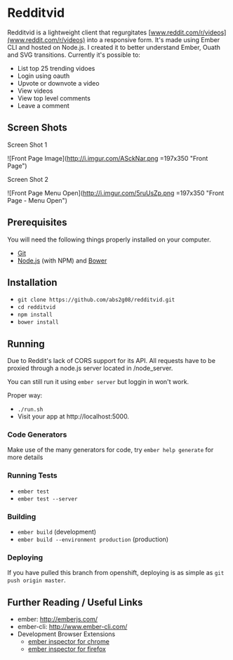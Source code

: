 # Redditvid

Redditvid is a lightweight client that regurgitates [www.reddit.com/r/videos](www.reddit.com/r/videos) into a responsive form. It's made using Ember CLI and hosted on Node.js. 
I created it to better understand Ember, Ouath and SVG transitions.
Currently it's possible to:			

* List top 25 trending vidoes
* Login using oauth
* Upvote or downvote a video
* View videos
* View top level comments
* Leave a comment

## Screen Shots

Screen Shot 1

![Front Page Image](http://i.imgur.com/ASckNar.png =197x350 "Front Page")

Screen Shot 2

![Front Page Menu Open](http://i.imgur.com/5ruUsZp.png =197x350 "Front Page - Menu Open")

## Prerequisites

You will need the following things properly installed on your computer.

* [Git](http://git-scm.com/)
* [Node.js](http://nodejs.org/) (with NPM) and [Bower](http://bower.io/)

## Installation

* `git clone https://github.com/abs2g08/redditvid.git`
* `cd redditvid`
* `npm install`
* `bower install`

## Running

Due to Reddit's lack of CORS support for its API. All requests have to be proxied through a node.js server located in /node_server.

You can still run it using `ember server` but loggin in won't work.

Proper way:

* `./run.sh`
* Visit your app at http://localhost:5000.

### Code Generators

Make use of the many generators for code, try `ember help generate` for more details

### Running Tests

* `ember test`
* `ember test --server`

### Building

* `ember build` (development)
* `ember build --environment production` (production)

### Deploying

If you have pulled this branch from openshift, deploying is as simple as `git push origin master`. 

## Further Reading / Useful Links

* ember: http://emberjs.com/
* ember-cli: http://www.ember-cli.com/
* Development Browser Extensions
  * [ember inspector for chrome](https://chrome.google.com/webstore/detail/ember-inspector/bmdblncegkenkacieihfhpjfppoconhi)
  * [ember inspector for firefox](https://addons.mozilla.org/en-US/firefox/addon/ember-inspector/)

